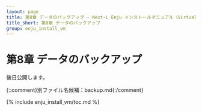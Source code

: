 ```yaml
---
layout: page
title: 第8章 データのバックアップ - Next-L Enju インストールマニュアル（VirtualBox編）
title_short: 第8章 データのバックアップ
group: enju_install_vm
---
```


第8章 データのバックアップ
========================

後日公開します。

{::comment}別ファイル名候補：backup.md{:/comment}

{% include enju_install_vm/toc.md %}
